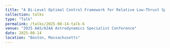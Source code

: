 ```yaml
---
title: "A Bi-Level Optimal Control Framework for Relative Low-Thrust Spacecraft Motion under Missed Thrust Events"
collection: talks
type: "Talk"
permalink: /talks/2025-08-14-talk-6
venue: "2025 AAS/AIAA Astrodynamics Specialist Conference"
date: 2025-08-14
location: "Boston, Massachusetts"
---
```

